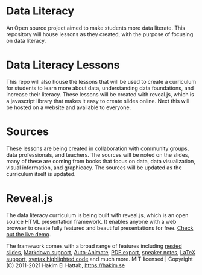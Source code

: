 # Data Literacy
An Open source project aimed to make students more data literate. This repository will house lessons as they created, with the purpose of focusing on data literacy.

# Data Literacy Lessons
This repo will also house the lessons that will be used to create a curriculum for students to learn more about data, understanding data foundations, and increase their literacy. These lessons will be created with reveal.js, which is a javascript library that makes it easy to create slides online. Next this will be hosted on a website and available to everyone.

# Sources
These lessons are being created in collaboration with community groups, data professionals, and teachers. The sources will be noted on the slides, many of these are coming from books that focus on data, data visualization, visual information, and graphicacy. The sources will be updated as the curriculum itself is updated.

# Reveal.js
The data literacy curriculum is being built with reveal.js, which is an open source HTML presentation framework. It enables anyone with a web browser to create fully featured and beautiful presentations for free. [Check out the live demo](https://revealjs.com/).

The framework comes with a broad range of features including [nested slides](https://revealjs.com/vertical-slides/), [Markdown support](https://revealjs.com/markdown/), [Auto-Animate](https://revealjs.com/auto-animate/), [PDF export](https://revealjs.com/pdf-export/), [speaker notes](https://revealjs.com/speaker-view/), [LaTeX support](https://revealjs.com/math/), [syntax highlighted code](https://revealjs.com/code/) and much more. MIT licensed | Copyright (C) 2011-2021 Hakim El Hattab, https://hakim.se
